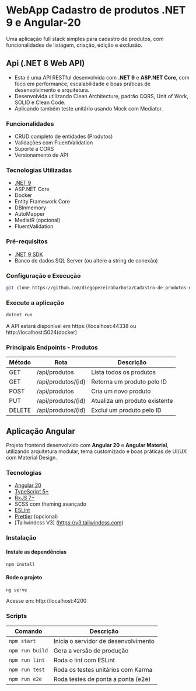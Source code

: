# WebApp Cadastro de produtos .NET 9 e Angular-20
Uma aplicação full stack simples para cadastro de produtos, com funcionalidades de listagem, criação, edição e exclusão.

## Api (.NET 8 Web API)
- Esta é uma API RESTful desenvolvida com **.NET 9** e **ASP.NET Core**, com foco em performance, escalabilidade e boas práticas de desenvolvimento e arquitetura.
- Desenvolvida utilizando Clean Architecture, padrão CQRS, Unit of Work, SOLID e Clean Code.
- Aplicando também teste unitário usando Mock com Mediator.
###  Funcionalidades

- CRUD completo de entidades (Produtos)
- Validações com FluentValidation
- Suporte a CORS
- Versionamento de API

###  Tecnologias Utilizadas

- [.NET 9](https://dotnet.microsoft.com/en-us/download/dotnet/9.0)
- ASP.NET Core
- Docker
- Entity Framework Core
- DBInmemory
- AutoMapper
- MediatR (opcional)
- FluentValidation

###  Pré-requisitos

- [.NET 9 SDK](https://dotnet.microsoft.com/en-us/download/dotnet/9.0)
- Banco de dados SQL Server (ou altere a string de conexão)

###  Configuração e Execução
```bash
git clone https://github.com/diegopereirabarbosa/Cadastro-de-produtos-dotnet-angular
````
### Execute a aplicação
````bash
dotnet run
````
A API estará disponível em https://localhost:44338 ou http://localhost:5024(docker)
### Principais Endpoints - Produtos
| Método | Rota               | Descrição                     |
| ------ | ------------------ | ----------------------------- |
| GET    | /api/produtos      | Lista todos os produtos       |
| GET    | /api/produtos/{id} | Retorna um produto pelo ID    |
| POST   | /api/produtos      | Cria um novo produto          |
| PUT    | /api/produtos/{id} | Atualiza um produto existente |
| DELETE | /api/produtos/{id} | Exclui um produto pelo ID     |

##  Aplicação Angular

Projeto frontend desenvolvido com **Angular 20** e **Angular Material**, utilizando arquitetura modular, tema customizado e boas práticas de UI/UX com Material Design.

###  Tecnologias

- [Angular 20](https://angular.io/)
- [TypeScript 5+](https://www.typescriptlang.org/)
- [RxJS 7+](https://rxjs.dev/)
- SCSS com theming avançado
- [ESLint](https://eslint.org/)
- [Prettier](https://prettier.io/) (opcional)
- [Tailwindcss V3] (https://v3.tailwindcss.com)

###  Instalação
#### Instale as dependências
```bash
npm install
````
#### Rode o projeto
````bash
ng serve
````
Acesse em: http://localhost:4200

###  Scripts
| Comando         | Descrição                            |
| --------------- | ------------------------------------ |
| `npm start`     | Inicia o servidor de desenvolvimento |
| `npm run build` | Gera a versão de produção            |
| `npm run lint`  | Roda o lint com ESLint               |
| `npm run test`  | Roda os testes unitários com Karma   |
| `npm run e2e`   | Roda testes de ponta a ponta (e2e)   |
